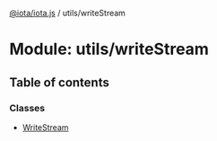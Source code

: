 [@iota/iota.js](../README.md) / utils/writeStream

# Module: utils/writeStream

## Table of contents

### Classes

- [WriteStream](../classes/utils_writeStream.WriteStream.md)
